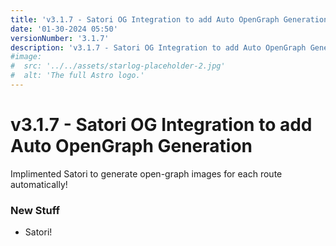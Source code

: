 ```yaml
---
title: 'v3.1.7 - Satori OG Integration to add Auto OpenGraph Generation'
date: '01-30-2024 05:50'
versionNumber: '3.1.7'
description: 'v3.1.7 - Satori OG Integration to add Auto OpenGraph Generation'
#image:
#  src: '../../assets/starlog-placeholder-2.jpg'
#  alt: 'The full Astro logo.'
---
```


# v3.1.7  - Satori OG Integration to add Auto OpenGraph Generation

Implimented Satori to generate open-graph images for each route automatically!

### New Stuff

- Satori!
